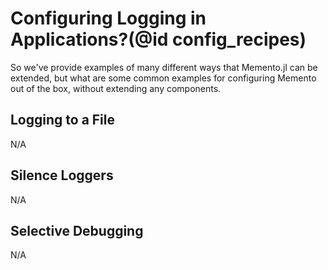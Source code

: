 # Configuring Logging in Applications?(@id config_recipes)

So we've provide examples of many different ways that Memento.jl can be extended, but what are some common examples for configuring Memento out of the box, without extending any components.

## Logging to a File

N/A

## Silence Loggers

N/A

## Selective Debugging

N/A

